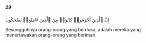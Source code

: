 ##### 29

<span class="ayah">إِنَّ ٱلَّذِينَ أَجْرَمُوا۟ كَانُوا۟ مِنَ ٱلَّذِينَ ءَامَنُوا۟ يَضْحَكُونَ</span>

<span class="ayah_translation">Sesungguhnya orang-orang yang berdosa, adalah mereka yang menertawakan orang-orang yang beriman.</span>
